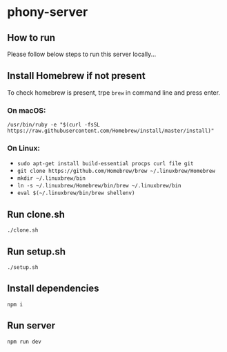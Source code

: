 # phony-server
## How to run
Please follow below steps to run this server locally...
## Install Homebrew if not present
To check homebrew is present, trpe `brew` in command line and press enter.
### On macOS:
`/usr/bin/ruby -e "$(curl -fsSL https://raw.githubusercontent.com/Homebrew/install/master/install)"`
### On Linux:
- `sudo apt-get install build-essential procps curl file git`
- `git clone https://github.com/Homebrew/brew ~/.linuxbrew/Homebrew`
- `mkdir ~/.linuxbrew/bin`
- `ln -s ~/.linuxbrew/Homebrew/bin/brew ~/.linuxbrew/bin`
- `eval $(~/.linuxbrew/bin/brew shellenv)`
## Run clone.sh
`./clone.sh`
## Run setup.sh
`./setup.sh`
## Install dependencies
`npm i`
## Run server
`npm run dev`